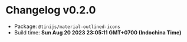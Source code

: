 # Changelog v0.2.0

- Package: `@tinijs/material-outlined-icons`
- Build time: **Sun Aug 20 2023 23:05:11 GMT+0700 (Indochina Time)**

